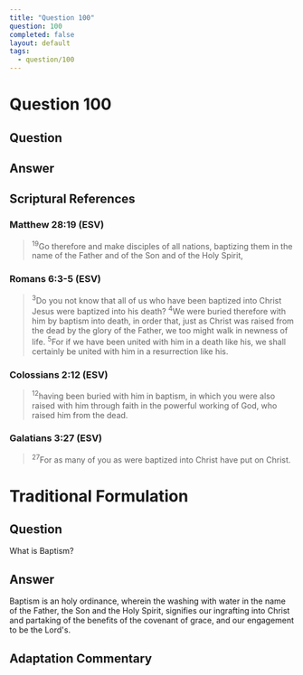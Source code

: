 ```yaml
---
title: "Question 100"
question: 100
completed: false
layout: default
tags:
  - question/100
---
```

# Question 100

## Question


## Answer


## Scriptural References
### Matthew 28:19 (ESV)
> <sup>19</sup>Go therefore and make disciples of all nations, baptizing them in the name of the Father and of the Son and of the Holy Spirit,

### Romans 6:3-5 (ESV)
> <sup>3</sup>Do you not know that all of us who have been baptized into Christ Jesus were baptized into his death?
> <sup>4</sup>We were buried therefore with him by baptism into death, in order that, just as Christ was raised from the dead by the glory of the Father, we too might walk in newness of life.
> <sup>5</sup>For if we have been united with him in a death like his, we shall certainly be united with him in a resurrection like his.

### Colossians 2:12 (ESV)
> <sup>12</sup>having been buried with him in baptism, in which you were also raised with him through faith in the powerful working of God, who raised him from the dead.

### Galatians 3:27 (ESV)
> <sup>27</sup>For as many of you as were baptized into Christ have put on Christ.

# Traditional Formulation
## Question
What is Baptism?

## Answer
Baptism is an holy ordinance, wherein the washing with water in the name of the Father, the Son and the Holy Spirit, signifies our ingrafting into Christ and partaking of the benefits of the covenant of grace, and our engagement to be the Lord's.

## Adaptation Commentary
